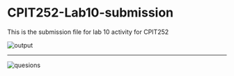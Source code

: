 # CPIT252-Lab10-submission
This is the submission file for lab 10 activity for CPIT252

![output](output.jbg)

-----------

![quesions](questions.jbg)
